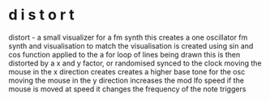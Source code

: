 # d i s t o r t
distort - a small visualizer for a fm synth
    this creates a one oscillator fm synth and visualisation to match
    the visualisation is created using sin and cos function applied to the a for loop of lines being drawn
    this is then distorted by a x and y factor, or randomised synced to the clock
    moving the mouse in the x direction creates creates a higher base tone for the osc
    moving the mouse in the y direction increases the mod lfo speed
    if the mouse is moved at speed it changes the frequency of the note triggers

